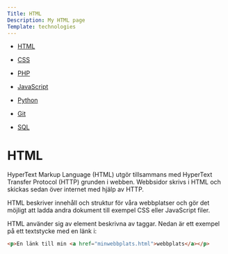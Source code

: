```yaml
---
Title: HTML
Description: My HTML page
Template: technologies
---
```


<div class="single-technologies">


<div class="tech-navigation" markdown="1">
<ul markdown="1">

<li markdown="1"> 

[HTML](html)

</li>
<li markdown="1"> 

[CSS](css)
</li>

<li markdown="1"> 

[PHP](php)
</li>

<li markdown="1"> 

[JavaScript](javascript)
</li>

<li markdown="1"> 

[Python](python)
</li>

<li markdown="1"> 

[Git](git)
</li>

<li markdown="1"> 

[SQL](sqlite)
</li>


</div>


<div class="single-tech single-html" markdown="1"> 



# HTML

HyperText Markup Language (HTML) utgör tillsammans med HyperText Transfer Protocol (HTTP) grunden i webben. Webbsidor skrivs i HTML och skickas sedan över internet med hjälp av HTTP.

HTML beskriver innehåll och struktur för våra webbplatser och gör det möjligt att ladda andra dokument till exempel CSS eller JavaScript filer.

HTML använder sig av element beskrivna av taggar. Nedan är ett exempel på ett textstycke med en länk i:

```html
<p>En länk till min <a href="minwebbplats.html">webbplats</a></p>
```
</div>
</ul>

</div>